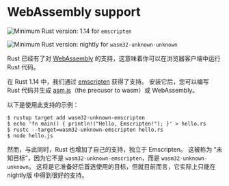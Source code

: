 # WebAssembly support

![Minimum Rust version: 1.14](https://img.shields.io/badge/Minimum%20Rust%20Version-1.14-brightgreen.svg) for `emscripten`

![Minimum Rust version: nightly](https://img.shields.io/badge/Minimum%20Rust%20Version-nightly-red.svg) for `wasm32-unknown-unknown`

Rust 已经有了对 [WebAssembly](https://webassembly.org/) 的支持，这意味着你可以在浏览器客户端中运行 Rust 代码。

在 Rust 1.14 中，我们通过 [emscripten](http://kripken.github.io/emscripten-site/index.html) 获得了支持。
安装它后，您可以编写 Rust 代码并生成 [asm.js](http://asmjs.org/)（the precusor to wasm）或 WebAssembly。

以下是使用此支持的示例：

```console
$ rustup target add wasm32-unknown-emscripten
$ echo 'fn main() { println!("Hello, Emscripten!"); }' > hello.rs
$ rustc --target=wasm32-unknown-emscripten hello.rs
$ node hello.js
```

然而，与此同时，Rust 也增加了自己的支持，独立于 Emscripten。 这被称为 “未知目标”，因为它不是 `wasm32-unknown-emscripten`，而是 `wasm32-unknown-unknown`。
这将是它准备好后首选使用的目标，但就目前而言，它实际上只能在 nightly版 中得到很好的支持。

